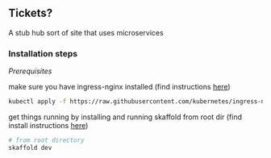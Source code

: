 ## Tickets?

A stub hub sort of site that uses microservices

### Installation steps

*Prerequisites*

make sure you have ingress-nginx installed (find instructions [here](https://kubernetes.github.io/ingress-nginx/deploy/))

```sh
kubectl apply -f https://raw.githubusercontent.com/kubernetes/ingress-nginx/controller-v1.8.2/deploy/static/provider/cloud/deploy.yaml
```


get things running by installing and running skaffold from root dir (find install instructions [here](https://skaffold.dev/docs/install/))

```sh
# from root directory
skaffold dev
```

